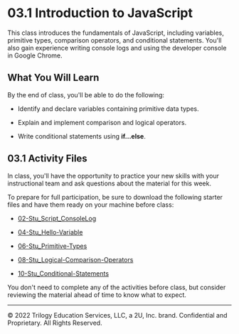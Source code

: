 # 03.1 Introduction to JavaScript
This class introduces the fundamentals of JavaScript, including variables, primitive types, comparison operators, and conditional statements. You'll also gain experience writing console logs and using the developer console in Google Chrome.

## What You Will Learn
By the end of class, you'll be able to do the following:

* Identify and declare variables containing primitive data types.

* Explain and implement comparison and logical operators.

* Write conditional statements using **if...else**.

## 03.1 Activity Files
In class, you'll have the opportunity to practice your new skills with your instructional team and ask questions about the material for this week.

To prepare for full participation, be sure to download the following starter files and have them ready on your machine before class:

* [02-Stu_Script_ConsoleLog](https://static.fullstack-bootcamp.com/lesson-files/03-JavaScript/02-Stu_Script_ConsoleLog.zip)

* [04-Stu_Hello-Variable](https://static.fullstack-bootcamp.com/lesson-files/03-JavaScript/04-Stu_Hello-Variable.zip)

* [06-Stu_Primitive-Types](https://static.fullstack-bootcamp.com/lesson-files/03-JavaScript/06-Stu_Primitive-Types.zip)

* [08-Stu_Logical-Comparison-Operators](https://static.fullstack-bootcamp.com/lesson-files/03-JavaScript/08-Stu_Logical-Comparison-Operators.zip)

* [10-Stu_Conditional-Statements](https://static.fullstack-bootcamp.com/lesson-files/03-JavaScript/10-Stu_Conditional-Statements.zip)

You don't need to complete any of the activities before class, but consider reviewing the material ahead of time to know what to expect.

---
© 2022 Trilogy Education Services, LLC, a 2U, Inc. brand. Confidential and Proprietary. All Rights Reserved.
